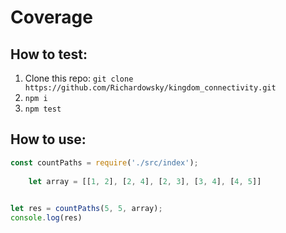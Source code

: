 # Coverage

## How to test:
1. Clone this repo: `git clone https://github.com/Richardowsky/kingdom_connectivity.git`
2. `npm i`
3. `npm test`

## How to use:
```javascript
const countPaths = require('./src/index');
    
    let array = [[1, 2], [2, 4], [2, 3], [3, 4], [4, 5]]
   

let res = countPaths(5, 5, array);
console.log(res)
```
